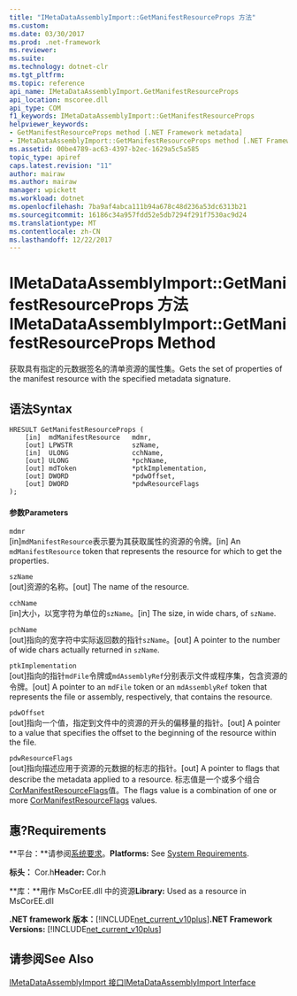 ```yaml
---
title: "IMetaDataAssemblyImport::GetManifestResourceProps 方法"
ms.custom: 
ms.date: 03/30/2017
ms.prod: .net-framework
ms.reviewer: 
ms.suite: 
ms.technology: dotnet-clr
ms.tgt_pltfrm: 
ms.topic: reference
api_name: IMetaDataAssemblyImport.GetManifestResourceProps
api_location: mscoree.dll
api_type: COM
f1_keywords: IMetaDataAssemblyImport::GetManifestResourceProps
helpviewer_keywords:
- GetManifestResourceProps method [.NET Framework metadata]
- IMetaDataAssemblyImport::GetManifestResourceProps method [.NET Framework metadata]
ms.assetid: 00be4789-ac63-4397-b2ec-1629a5c5a585
topic_type: apiref
caps.latest.revision: "11"
author: mairaw
ms.author: mairaw
manager: wpickett
ms.workload: dotnet
ms.openlocfilehash: 7ba9af4abca111b94a678c48d236a53dc6313b21
ms.sourcegitcommit: 16186c34a957fdd52e5db7294f291f7530ac9d24
ms.translationtype: MT
ms.contentlocale: zh-CN
ms.lasthandoff: 12/22/2017
---
```

# <a name="imetadataassemblyimportgetmanifestresourceprops-method"></a><span data-ttu-id="38e9c-102">IMetaDataAssemblyImport::GetManifestResourceProps 方法</span><span class="sxs-lookup"><span data-stu-id="38e9c-102">IMetaDataAssemblyImport::GetManifestResourceProps Method</span></span>
<span data-ttu-id="38e9c-103">获取具有指定的元数据签名的清单资源的属性集。</span><span class="sxs-lookup"><span data-stu-id="38e9c-103">Gets the set of properties of the manifest resource with the specified metadata signature.</span></span>  
  
## <a name="syntax"></a><span data-ttu-id="38e9c-104">语法</span><span class="sxs-lookup"><span data-stu-id="38e9c-104">Syntax</span></span>  
  
```  
HRESULT GetManifestResourceProps (  
    [in]  mdManifestResource   mdmr,   
    [out] LPWSTR               szName,   
    [in]  ULONG                cchName,   
    [out] ULONG                *pchName,   
    [out] mdToken              *ptkImplementation,   
    [out] DWORD                *pdwOffset,   
    [out] DWORD                *pdwResourceFlags  
);  
```  
  
#### <a name="parameters"></a><span data-ttu-id="38e9c-105">参数</span><span class="sxs-lookup"><span data-stu-id="38e9c-105">Parameters</span></span>  
 `mdmr`  
 <span data-ttu-id="38e9c-106">[in]`mdManifestResource`表示要为其获取属性的资源的令牌。</span><span class="sxs-lookup"><span data-stu-id="38e9c-106">[in] An `mdManifestResource` token that represents the resource for which to get the properties.</span></span>  
  
 `szName`  
 <span data-ttu-id="38e9c-107">[out]资源的名称。</span><span class="sxs-lookup"><span data-stu-id="38e9c-107">[out] The name of the resource.</span></span>  
  
 `cchName`  
 <span data-ttu-id="38e9c-108">[in]大小，以宽字符为单位的`szName`。</span><span class="sxs-lookup"><span data-stu-id="38e9c-108">[in] The size, in wide chars, of `szName`.</span></span>  
  
 `pchName`  
 <span data-ttu-id="38e9c-109">[out]指向的宽字符中实际返回数的指针`szName`。</span><span class="sxs-lookup"><span data-stu-id="38e9c-109">[out] A pointer to the number of wide chars actually returned in `szName`.</span></span>  
  
 `ptkImplementation`  
 <span data-ttu-id="38e9c-110">[out]指向的指针`mdFile`令牌或`mdAssemblyRef`分别表示文件或程序集，包含资源的令牌。</span><span class="sxs-lookup"><span data-stu-id="38e9c-110">[out] A pointer to an `mdFile` token or an `mdAssemblyRef` token that represents the file or assembly, respectively, that contains the resource.</span></span>  
  
 `pdwOffset`  
 <span data-ttu-id="38e9c-111">[out]指向一个值，指定到文件中的资源的开头的偏移量的指针。</span><span class="sxs-lookup"><span data-stu-id="38e9c-111">[out] A pointer to a value that specifies the offset to the beginning of the resource within the file.</span></span>  
  
 `pdwResourceFlags`  
 <span data-ttu-id="38e9c-112">[out]指向描述应用于资源的元数据的标志的指针。</span><span class="sxs-lookup"><span data-stu-id="38e9c-112">[out] A pointer to flags that describe the metadata applied to a resource.</span></span> <span data-ttu-id="38e9c-113">标志值是一个或多个组合[CorManifestResourceFlags](../../../../docs/framework/unmanaged-api/metadata/cormanifestresourceflags-enumeration.md)值。</span><span class="sxs-lookup"><span data-stu-id="38e9c-113">The flags value is a combination of one or more [CorManifestResourceFlags](../../../../docs/framework/unmanaged-api/metadata/cormanifestresourceflags-enumeration.md) values.</span></span>  
  
## <a name="requirements"></a><span data-ttu-id="38e9c-114">惠?</span><span class="sxs-lookup"><span data-stu-id="38e9c-114">Requirements</span></span>  
 <span data-ttu-id="38e9c-115">**平台：**请参阅[系统要求](../../../../docs/framework/get-started/system-requirements.md)。</span><span class="sxs-lookup"><span data-stu-id="38e9c-115">**Platforms:** See [System Requirements](../../../../docs/framework/get-started/system-requirements.md).</span></span>  
  
 <span data-ttu-id="38e9c-116">**标头：** Cor.h</span><span class="sxs-lookup"><span data-stu-id="38e9c-116">**Header:** Cor.h</span></span>  
  
 <span data-ttu-id="38e9c-117">**库：**用作 MsCorEE.dll 中的资源</span><span class="sxs-lookup"><span data-stu-id="38e9c-117">**Library:** Used as a resource in MsCorEE.dll</span></span>  
  
 <span data-ttu-id="38e9c-118">**.NET framework 版本：**[!INCLUDE[net_current_v10plus](../../../../includes/net-current-v10plus-md.md)]</span><span class="sxs-lookup"><span data-stu-id="38e9c-118">**.NET Framework Versions:** [!INCLUDE[net_current_v10plus](../../../../includes/net-current-v10plus-md.md)]</span></span>  
  
## <a name="see-also"></a><span data-ttu-id="38e9c-119">请参阅</span><span class="sxs-lookup"><span data-stu-id="38e9c-119">See Also</span></span>  
 [<span data-ttu-id="38e9c-120">IMetaDataAssemblyImport 接口</span><span class="sxs-lookup"><span data-stu-id="38e9c-120">IMetaDataAssemblyImport Interface</span></span>](../../../../docs/framework/unmanaged-api/metadata/imetadataassemblyimport-interface.md)
